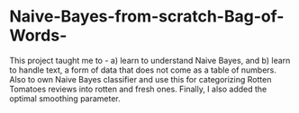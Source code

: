 # Naive-Bayes-from-scratch-Bag-of-Words-
This project taught me to - a) learn to understand Naive Bayes, and b) learn to handle text, a form of data that does not come as a table of numbers. Also to own Naive Bayes classifier and use this for categorizing Rotten Tomatoes reviews into rotten and fresh ones. Finally, I also added the optimal smoothing parameter.
